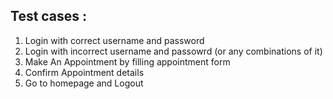 ## Test cases :
1. Login with correct username and password
2. Login with incorrect username and passowrd (or any combinations of it)
3. Make An Appointment by filling appointment form
4. Confirm Appointment details
5. Go to homepage and Logout 
